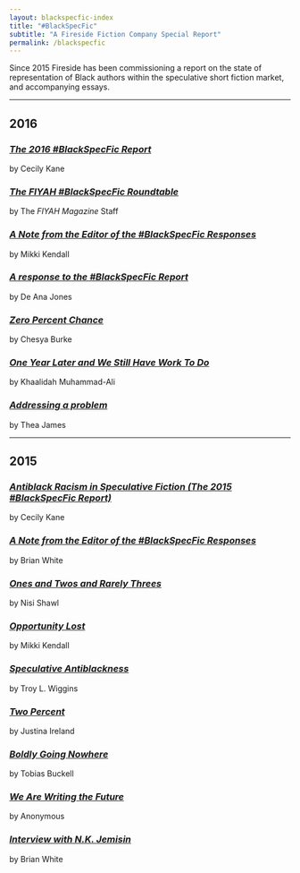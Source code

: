 ```yaml
---
layout: blackspecfic-index
title: "#BlackSpecFic"
subtitle: "A Fireside Fiction Company Special Report"
permalink: /blackspecfic
---
```

Since 2015 Fireside has been commissioning a report on the state of representation of Black authors within the speculative short fiction market, and accompanying essays.

----

## 2016

### [_The 2016 #BlackSpecFic Report_](/blackspecfic-2016)
by Cecily Kane

### [_The FIYAH #BlackSpecFic Roundtable_](/fiyah-roundtable)
by The _FIYAH Magazine_ Staff

### [_A Note from the Editor of the #BlackSpecFic Responses_](/a-note-from-the-editor-of-the-blackspecfic-responses)
by Mikki Kendall

### [_A response to the #BlackSpecFic Report_](/a-response-to-the-blackspecfic-report)
by De Ana Jones

### [_Zero Percent Chance_](/zero-percent-chance)
by Chesya Burke

### [_One Year Later and We Still Have Work To Do_](/one-year-later)
by Khaalidah Muhammad-Ali

### [_Addressing a problem_](/addressing-a-problem)
by Thea James


----

## 2015

### [_Antiblack Racism in Speculative Fiction (The 2015 #BlackSpecFic Report)_](/blackspecfic-2015)
by Cecily Kane

### [_A Note from the Editor of the #BlackSpecFic Responses_](/fiction-we-have-a-problem)
by Brian White

### [_Ones and Twos and Rarely Threes_](/ones-and-twos-and-rarely-threes)
by Nisi Shawl

### [_Opportunity Lost_](/opportunity-lost)
by Mikki Kendall

### [_Speculative Antiblackness_](/speculative-antiblackness)
by Troy L. Wiggins

### [_Two Percent_](/two-percent)
by Justina Ireland

### [_Boldly Going Nowhere_](/boldly-going-nowhere)
by Tobias Buckell

### [_We Are Writing the Future_](/we-are-writing-the-future)
by Anonymous

### [_Interview with N.K. Jemisin_](/interview-with-n-k-jemisin)
by Brian White
